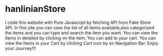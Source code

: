# hanlinianStore

I code this website with Pure Javascript by fetching API from Fake Store API. In this site you can view the list of all items available,also categorized the items and you can type and search the item you want. You can view the items in detailed by clicking on the item. You can add to your cart. You can view the Items in your Cart by clicking Cart icon by on Navigation Bar. Enjoy your Journey!!!
